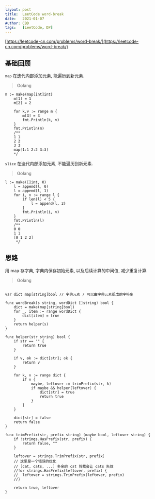 ```yaml
---
layout: post
title:  LeetCode word-break
date:   2021-01-07
Author: CBD
tags:   [LeetCode, DP]
---
```


[https://leetcode-cn.com/problems/word-break/](https://leetcode-cn.com/problems/word-break/)

## 基础回顾

`map` 在迭代内部添加元素, 能遍历到新元素.

> Golang

```golang
m := make(map[int]int)
	m[1] = 1
	m[2] = 2

	for k,v := range m {
		m[3] = 3
		fmt.Println(k, v)
	}
	fmt.Println(m)
	/**
	1 1
	2 2
	3 3
	map[1:1 2:2 3:3]
	*/
```

`slice` 在迭代内部添加元素, 不能遍历到新元素.

> Golang

```golang
l := make([]int, 0)
	l = append(l, 0)
	l = append(l, 1)
	for i, v := range l {
		if len(l) < 5 {
			l = append(l, 2)
		}
		fmt.Println(i, v)
	}
	fmt.Println(l)
	/**
	0 0
	1 1
	[0 1 2 2]
	 */
```

## 思路

用 map 存字典, 字典内保存初始元素, 以及后续计算的中间值, 减少重复计算.

> Golang

```golang

var dict map[string]bool // 字典元素 / 可以由字典元素组成的字符串

func wordBreak(s string, wordDict []string) bool {
	dict = make(map[string]bool)
	for _, item := range wordDict {
		dict[item] = true
	}
	return helper(s)
}

func helper(str string) bool {
	if str == "" {
		return true
	}

	if v, ok := dict[str]; ok {
		return v
	}

	for k, v := range dict {
		if v {
			maybe, leftover := trimPrefix(str, k)
			if maybe && helper(leftover) {
				dict[str] = true
				return true
			}
		}
	}

	dict[str] = false
	return false
}

func trimPrefix(str, prefix string) (maybe bool, leftover string) {
	if !strings.HasPrefix(str, prefix) {
		return false, ""
	}

	leftover = strings.TrimPrefix(str, prefix)
	// 这里是一个错误的优化
	// [cat, cats, ...] 多余的 cat 剪裁会让 cats 失效
	//for strings.HasPrefix(leftover, prefix) {
	//	leftover = strings.TrimPrefix(leftover, prefix)
	//}

	return true, leftover
}

```
